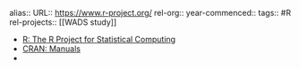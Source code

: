 alias::
URL:: https://www.r-project.org/
rel-org::
year-commenced::
tags:: #R
rel-projects:: [[WADS study]]


- [R: The R Project for Statistical Computing](https://www.r-project.org/)
- [CRAN: Manuals](https://cran.r-project.org/manuals.html)
-
